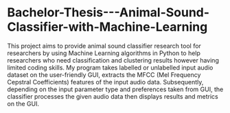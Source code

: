# Bachelor-Thesis---Animal-Sound-Classifier-with-Machine-Learning
This project aims to provide animal sound classifier research tool for researchers by using Machine Learning algorithms in Python to help researchers who need classification and clustering results however having limited coding skills. My program takes labelled or unlabelled input audio dataset on the user-friendly GUI, extracts the MFCC (Mel Frequency Cepstral Coefficients) features of the input audio data. Subsequently, depending on the input parameter type and preferences taken from GUI, the classifier processes the given audio data then displays results and metrics on the GUI.
